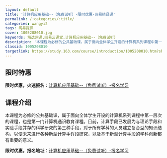 ```yaml
---
layout: default
title: '计算机应用基础--（免费试听）-限时优惠-网易精品课'
permalink: /:categories/:title/
categories: wangyi2
tags: 网易提供
cover: 1005208010.jpg
keywords: 精选网课,网易云课堂,计算机应用基础--（免费试听）
description: '本课程为必修的公共基础课，属于面向全体学生开设的计算机系列课程中第一层次的课程，也是第一门计算机通识教育课程。目前，计算'
classid: 1005208010
targetlink: https://study.163.com/course/introduction/1005208010.htm?share=1&shareId=1025206652&utm_campaign=share&utm_medium=iphoneShare&utm_source=&utm_u=1025206652
---
```


## 限时特惠

**限时优惠，火速报名**：[计算机应用基础--（免费试听）-报名学习](https://study.163.com/course/introduction/1005208010.htm?share=1&shareId=1025206652&utm_campaign=share&utm_medium=iphoneShare&utm_source=&utm_u=1025206652)

## 课程介绍

本课程为必修的公共基础课，属于面向全体学生开设的计算机系列课程中第一层次的课程，也是第一门计算机通识教育课程。目前，计算手段已发展为与理论手段和实验手段并存的科学研究的第三种手段，对于所有学科的人员建立复合型的知识结构，以便未来进行各种新型计算手许段研究，以及基于新型计算手段的学科创新都有重要的意义。

**限时优惠，报名地址**：[计算机应用基础--（免费试听）-报名学习](https://study.163.com/course/introduction/1005208010.htm?share=1&shareId=1025206652&utm_campaign=share&utm_medium=iphoneShare&utm_source=&utm_u=1025206652)

